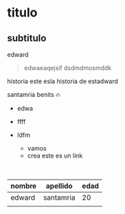    #                                   titulo

## subtitulo

edward <!--santamria-->

> edwaeaqejsif 
> dsdmdmosmddk



historia
este esla historia de estadward

santamria benits :fire:

* edwa

* ffff

* ldfm
  * vamos
  * crea  este es un link  

​                    

| nombre | apellido  | edad |
| ------ | --------- | ---- |
| edward | santamria | 20   |
|        |           |      |

